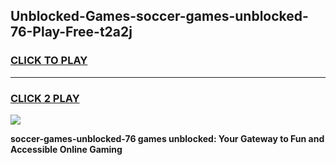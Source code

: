 
## Unblocked-Games-soccer-games-unblocked-76-Play-Free-t2a2j
<h3>
<a href="https://premium76.site?title=soccer-games-unblocked-76&ref=19M">CLICK TO PLAY</a></h3>
<hr>

<h3>
<a href="https://premium76.site?title=soccer-games-unblocked-76&ref=19M">CLICK 2 PLAY</a>
  
</h3>

<a href="https://premium76.site?title=soccer-games-unblocked-76&ref=19M"><img src="https://clearcache.store/games.png"></a>


**soccer-games-unblocked-76 games unblocked: Your Gateway to Fun and Accessible Online Gaming**
